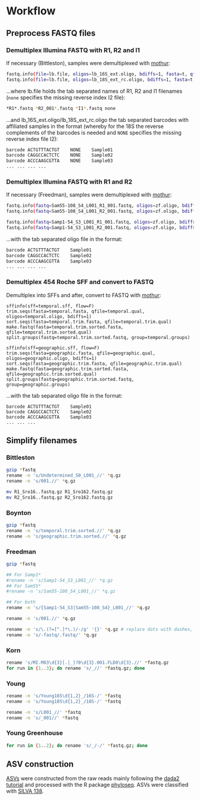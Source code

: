 # Workflow
## Preprocess FASTQ files
### Demultiplex Illumina FASTQ with R1, R2 and I1
If necessary (Bittleston), samples were demultiplexed with [mothur](https://mothur.org/):

```bash
fastq.info(file=lb.file, oligos=lb_16S_ext.oligo, bdiffs=1, fasta=t, qfile=t)
fastq.info(file=lb.file, oligos=lb_18S_ext_rc.oligo, bdiffs=1, fasta=t, qfile=t)
```

...where lb.file holds the tab separated names of R1, R2 and I1 filenames (`none` specifies the missing reverse index I2 file):
```bash
*R1*.fastq *R2_001*.fastq *I1*.fastq none
```

...and lb_16S_ext.oligo/lb_18S_ext_rc.oligo the tab separated barcodes with affiliated samples in the format (whereby for the 18S the reverse complements of the barcodes is needed and `NONE` specifies the missing reverse index file I2):
```bash
barcode	ACTGTTTACTGT	NONE	Sample01
barcode	CAGGCCACTCTC	NONE	Sample02
barcode	ACCCAAGCGTTA	NONE    Sample03
...	...	...	...
```

### Demultiplex Illumina FASTQ with R1 and R2
If necessary (Freedman), samples were demultiplexed with [mothur](https://mothur.org/):

```bash
fastq.info(fastq=Sam55-108_S4_L001_R1_001.fastq, oligos=zf.oligo, bdiffs=1, fasta=f, qfile=f)
fastq.info(fastq=Sam55-108_S4_L001_R2_001.fastq, oligos=zf.oligo, bdiffs=1, fasta=f, qfile=f)

fastq.info(fastq=Samp1-54_S3_L001_R1_001.fastq, oligos=zf.oligo, bdiffs=1, fasta=f, qfile=f)
fastq.info(fastq=Samp1-54_S3_L001_R2_001.fastq, oligos=zf.oligo, bdiffs=1, fasta=f, qfile=f)
```

...with the tab separated oligo file in the format:
```bash
barcode	ACTGTTTACTGT	Sample01
barcode	CAGGCCACTCTC	Sample02
barcode	ACCCAAGCGTTA	Sample03
...	...	...	...
```


### Demultiplex 454 Roche SFF and convert to FASTQ
Demultiplex into SFFs and after, convert to FASTQ with [mothur](https://mothur.org/):
```mothur
sffinfo(sff=temporal.sff, flow=F)
trim.seqs(fasta=temporal.fasta, qfile=temporal.qual, oligos=temporal.oligo, bdiffs=1)
sort.seqs(fasta=temporal.trim.fasta, qfile=temporal.trim.qual)
make.fastq(fasta=temporal.trim.sorted.fasta, qfile=temporal.trim.sorted.qual)
split.groups(fastq=temporal.trim.sorted.fastq, group=temporal.groups)

sffinfo(sff=geographic.sff, flow=F)
trim.seqs(fasta=geographic.fasta, qfile=geographic.qual, oligos=geographic.oligo, bdiffs=1)
sort.seqs(fasta=geographic.trim.fasta, qfile=geographic.trim.qual)
make.fastq(fasta=geographic.trim.sorted.fasta, qfile=geographic.trim.sorted.qual)
split.groups(fastq=geographic.trim.sorted.fastq, group=geographic.groups)
```

...with the tab separated oligo file in the format:
```
barcode	ACTGTTTACTGT	Sample01
barcode	CAGGCCACTCTC	Sample02
barcode	ACCCAAGCGTTA    Sample03
...	...	...
```


## Simplify filenames
### Bittleston
```bash
gzip *fastq
rename -n 's/Undetermined_S0_L001_//' *q.gz
rename -n 's/001.//' *q.gz

mv R1_Sro16..fastq.gz R1_Sro162.fastq.gz
mv R2_Sro16..fastq.gz R2_Sro162.fastq.gz
```

### Boynton
```bash
gzip *fastq
rename -n 's/temporal.trim.sorted.//' *q.gz
rename -n 's/geographic.trim.sorted.//' *q.gz
```

### Freedman
```bash
gzip *fastq

## For Samp1*
#rename -n 's/Samp1-54_S3_L001_//' *q.gz
## For Sam55*
#rename -n 's/Sam55-108_S4_L001_//' *q.gz

## For both
rename -n 's/{Samp1-54_S3|Sam55-108_S4}_L001_//' *q.gz

rename -n 's/001.//' *q.gz

rename -n 's/\.(?=[^.]*\.)/-/g' '{}' *q.gz # replace dots with dashes, skip file extension
rename -n 's/-fastq/.fastq/' *q.gz

```

### Korn
```bash
rename 's/MI.M03\d{3}[.|_]?0\d{3}.001.FLD0\d{3}.//' *fastq.gz
for run in {1..3}; do rename 's/_//' *fastq.gz; done
```

### Young
```bash
rename -n 's/Young16S\d{1,2}_/16S-/' *fastq
rename -n 's/Young18S\d{1,2}_/18S-/' *fastq

rename -n 's/L001_//' *fastq
rename -n 's/_001//' *fastq
```


### Young Greenhouse
```bash
for run in {1..2}; do rename 's/_/-/' *fastq.gz; done
```

## ASV construction
[ASVs](https://en.wikipedia.org/wiki/Amplicon_sequence_variant) were constructed from the raw reads mainly following the [dada2 tutorial](https://benjjneb.github.io/dada2/tutorial.html) and processed with the R package [phyloseq](https://joey711.github.io/phyloseq/index.html).
ASVs were classified with [SILVA 138](https://www.arb-silva.de/download/arb-files/).
